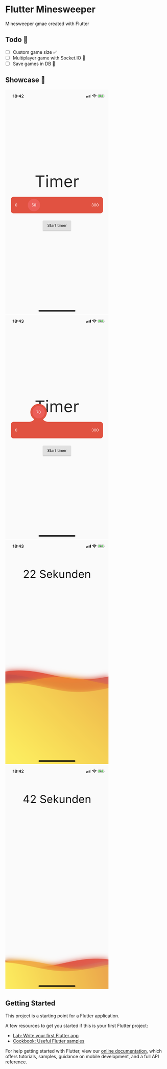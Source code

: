 # Flutter Minesweeper

Minesweeper gmae created with Flutter

## Todo 📌

- [ ] Custom game size ✅
- [ ] Multiplayer game with Socket.IO 🔗
- [ ] Save games in DB 📝

## Showcase 🎀

<img src="https://raw.githubusercontent.com/mikenussbaumer/Flutter-Timer/master/screenshots/Screenshot1.PNG?token=ApskhBMXPIonAh_PmoAOmeIx-q7JFPREks5cwJzvwA%3D%3D" height=700> 
<img src="https://raw.githubusercontent.com/mikenussbaumer/Flutter-Timer/master/screenshots/Screenshot3.PNG?token=ApskhNdxxS2mk-Lz53txy62pUk3Cmbegks5cwJ1twA%3D%3D" height=700>
<img src="https://raw.githubusercontent.com/mikenussbaumer/Flutter-Timer/master/screenshots/Screenshot4.PNG?token=ApskhBbZB4PzEz9jPWap7skhILhlAFlaks5cwJ19wA%3D%3D" height=700>
<img src="https://raw.githubusercontent.com/mikenussbaumer/Flutter-Timer/master/screenshots/Screenshot5.PNG?token=ApskhHfhycppQkKzKmbX8XicUC7HdcXGks5cwJ2OwA%3D%3D" height=700>

## Getting Started 

This project is a starting point for a Flutter application.

A few resources to get you started if this is your first Flutter project:

- [Lab: Write your first Flutter app](https://flutter.io/docs/get-started/codelab)
- [Cookbook: Useful Flutter samples](https://flutter.io/docs/cookbook)

For help getting started with Flutter, view our 
[online documentation](https://flutter.io/docs), which offers tutorials, 
samples, guidance on mobile development, and a full API reference.

